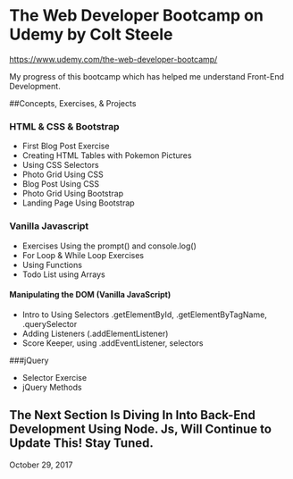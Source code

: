 # The Web Developer Bootcamp on Udemy by Colt Steele

https://www.udemy.com/the-web-developer-bootcamp/

My progress of this bootcamp which has helped me understand Front-End Development.

##Concepts, Exercises, & Projects

### HTML & CSS & Bootstrap
- First Blog Post Exercise
- Creating HTML Tables with Pokemon Pictures
- Using CSS Selectors
- Photo Grid Using CSS
- Blog Post Using CSS 
- Photo Grid Using Bootstrap 
- Landing Page Using Bootstrap

### Vanilla Javascript
- Exercises Using the prompt() and console.log()
- For Loop & While Loop Exercises
- Using Functions
- Todo List using Arrays

#### Manipulating the DOM (Vanilla JavaScript)
- Intro to Using Selectors .getElementById, .getElementByTagName, .querySelector
- Adding Listeners (.addElementListener)
- Score Keeper, using .addEventListener, selectors

###jQuery
- Selector Exercise
- jQuery Methods

## The Next Section Is Diving In Into Back-End Development Using Node. Js, Will Continue to Update This! Stay Tuned.




October 29, 2017
